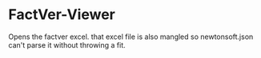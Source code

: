 # FactVer-Viewer
Opens the factver excel. that excel file is also mangled so newtonsoft.json can't parse it without throwing a fit.
